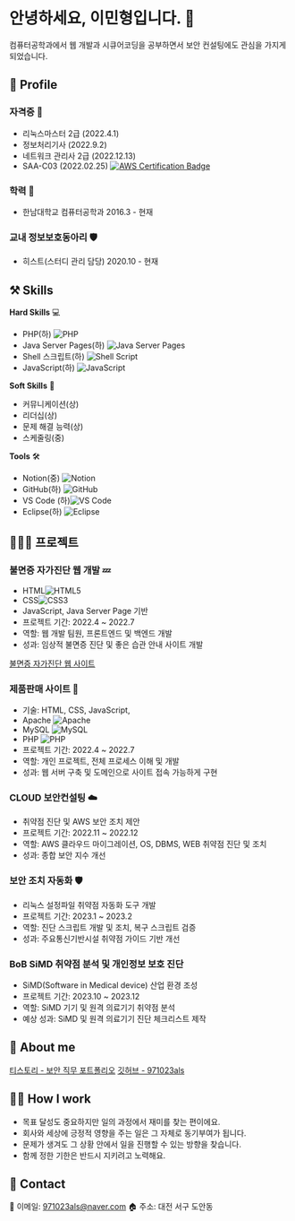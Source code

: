# 안녕하세요, 이민형입니다. 👋

컴퓨터공학과에서 웹 개발과 시큐어코딩을 공부하면서 보안 컨설팅에도 관심을 가지게 되었습니다.

## 🔎 Profile

### 자격증 📜
- 리눅스마스터 2급 (2022.4.1)
- 정보처리기사 (2022.9.2)
- 네트워크 관리사 2급 (2022.12.13)
- SAA-C03 (2022.02.25) [![AWS Certification Badge](https://img.shields.io/badge/AWS-Certification-blue)](https://www.credly.com/badges/9040d238-7e1d-4663-8a91-2c5319368d50/public_url)


### 학력 🏫
- 한남대학교 컴퓨터공학과 2016.3 - 현재

### 교내 정보보호동아리 🛡️
- 히스트(스터디 관리 담당) 2020.10 - 현재

## ⚒️ Skills

**Hard Skills** 💻
- PHP(하) ![PHP](https://img.shields.io/badge/-PHP-777BB4?style=flat&logo=php&logoColor=white)
- Java Server Pages(하) ![Java Server Pages](https://img.shields.io/badge/-JSP-007396?style=flat&logo=java&logoColor=white)
- Shell 스크립트(하) ![Shell Script](https://img.shields.io/badge/-Shell%20Script-4EAA25?style=flat&logo=gnu-bash&logoColor=white)
- JavaScript(하) ![JavaScript](https://img.shields.io/badge/-JavaScript-F7DF1E?style=flat&logo=javascript&logoColor=black)

**Soft Skills** 🌟
- 커뮤니케이션(상)
- 리더십(상)
- 문제 해결 능력(상)
- 스케줄링(중)

**Tools** 🛠️
- Notion(중) ![Notion](https://img.shields.io/badge/-Notion-black?style=flat&logo=notion&logoColor=white)
- GitHub(하) ![GitHub](https://img.shields.io/badge/-GitHub-181717?style=flat&logo=github)
- VS Code (하)![VS Code](https://img.shields.io/badge/-VS%20Code-007ACC?style=flat&logo=visual-studio-code&logoColor=white)
- Eclipse(하) ![Eclipse](https://img.shields.io/badge/-Eclipse-2C2255?style=flat&logo=eclipse&logoColor=white)

## 👩🏻‍💻 프로젝트

### 불면증 자가진단 웹 개발 💤
- HTML![HTML5](https://img.shields.io/badge/-HTML5-E34F26?style=flat&logo=html5&logoColor=white)
- CSS![CSS3](https://img.shields.io/badge/-CSS3-1572B6?style=flat&logo=css3&logoColor=white)
- JavaScript, Java Server Page 기반
- 프로젝트 기간: 2022.4 ~ 2022.7
- 역할: 웹 개발 팀원, 프론트엔드 및 백엔드 개발
- 성과: 임상적 불면증 진단 및 좋은 습관 안내 사이트 개발

[불면증 자가진단 웹 사이트](https://github.com/971023als/jsp)

### 제품판매 사이트 🛒
- 기술: HTML, CSS, JavaScript,
- Apache ![Apache](https://img.shields.io/badge/-Apache-D22128?style=flat&logo=apache&logoColor=white)
- MySQL ![MySQL](https://img.shields.io/badge/-MySQL-4479A1?style=flat&logo=mysql&logoColor=white)
- PHP ![PHP](https://img.shields.io/badge/-PHP-777BB4?style=flat&logo=php&logoColor=white)
- 프로젝트 기간: 2022.4 ~ 2022.7
- 역할: 개인 프로젝트, 전체 프로세스 이해 및 개발
- 성과: 웹 서버 구축 및 도메인으로 사이트 접속 가능하게 구현

### CLOUD 보안컨설팅 ☁️
- 취약점 진단 및 AWS 보안 조치 제안
- 프로젝트 기간: 2022.11 ~ 2022.12
- 역할: AWS 클라우드 마이그레이션, OS, DBMS, WEB 취약점 진단 및 조치
- 성과: 종합 보안 지수 개선

### 보안 조치 자동화 🛡️
- 리눅스 설정파일 취약점 자동화 도구 개발
- 프로젝트 기간: 2023.1 ~ 2023.2
- 역할: 진단 스크립트 개발 및 조치, 복구 스크립트 검증
- 성과: 주요통신기반시설 취약점 가이드 기반 개선

### BoB SiMD 취약점 분석 및 개인정보 보호 진단
- SiMD(Software in Medical device) 산업 환경 조성
- 프로젝트 기간: 2023.10 ~ 2023.12
- 역할: SiMD 기기 및 원격 의료기기 취약점 분석
- 예상 성과: SiMD 및 원격 의료기기 진단 체크리스트 제작

## 💫 About me

[티스토리 - 보안 직무 포트폴리오](https://59lee.tistory.com/?page=3)
[깃허브 - 971023als](https://github.com/971023als)

## 🙋🏻 How I work

- 목표 달성도 중요하지만 일의 과정에서 재미를 찾는 편이에요.
- 회사와 세상에 긍정적 영향을 주는 일은 그 자체로 동기부여가 됩니다.
- 문제가 생겨도 그 상황 안에서 일을 진행할 수 있는 방향을 찾습니다.
- 함께 정한 기한은 반드시 지키려고 노력해요.

## 👋 Contact

📧 이메일: [971023als@naver.com](mailto:971023als@naver.com)
🏠 주소: 대전 서구 도안동

